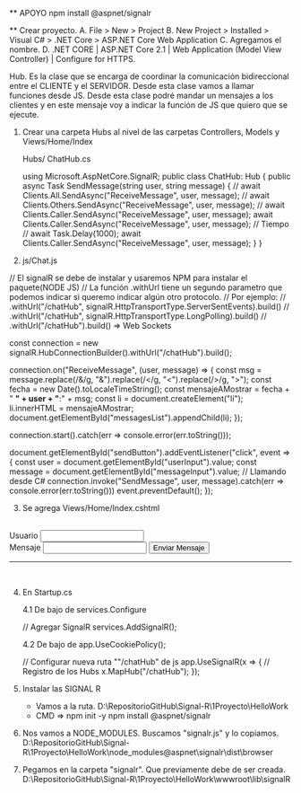 ** APOYO
npm install @aspnet/signalr



** Crear proyecto.
    A. File > New > Project
    B. New Project > Installed > Visual C# > .NET Core > ASP.NET Core Web Application
    C. Agregamos el nombre.
    D. .NET CORE | ASP.NET Core 2.1 | Web Application (Model View Controller) | Configure for HTTPS.

Hub. Es la clase que se encarga de coordinar la comunicación bidireccional entre el CLIENTE y el SERVIDOR.
     Desde esta clase vamos a llamar funciones desde JS. Desde esta clase podré mandar un mensajes a los
     clientes y en este mensaje voy a indicar la función de JS que quiero que se ejecute.

1. Crear una carpeta Hubs al nivel de las carpetas Controllers, Models y Views/Home/Index
	
	Hubs/ ChatHub.cs 
	
	using Microsoft.AspNetCore.SignalR;
	public class ChatHub: Hub
    {
        public async Task SendMessage(string user, string message)
        {
            // await Clients.All.SendAsync("ReceiveMessage", user, message);
            // await Clients.Others.SendAsync("ReceiveMessage", user, message);
            // await Clients.Caller.SendAsync("ReceiveMessage", user, message);
            await Clients.Caller.SendAsync("ReceiveMessage", user, message);
            // Tiempo
            // await Task.Delay(1000);
            await Clients.Caller.SendAsync("ReceiveMessage", user, message);
        }
    }

2. js/Chat.js
			 
// El signalR se debe de instalar y usaremos NPM para instalar el paquete(NODE JS)
// La función .withUrl tiene un segundo parametro que podemos indicar si queremo indicar algún otro protocolo. 
// Por ejemplo: 
//    .withUrl("/chatHub", signalR.HttpTransportType.ServerSentEvents).build()
//    .withUrl("/chatHub", signalR.HttpTransportType.LongPolling).build()
//    .withUrl("/chatHub").build() => Web Sockets

const connection = new signalR.HubConnectionBuilder().withUrl("/chatHub").build();

connection.on("ReceiveMessage", (user, message) => {
    const msg = message.replace(/&/g, "&amp;").replace(/</g, "&lt;").replace(/>/g, "&gt;");
    const fecha = new Date().toLocaleTimeString();
    const mensajeAMostrar = fecha + " <strong>" + user + "</strong>:" + msg;
    const li = document.createElement("li");
    li.innerHTML = mensajeAMostrar;
    document.getElementById("messagesList").appendChild(li);
});

connection.start().catch(err => console.error(err.toString()));

document.getElementById("sendButton").addEventListener("click", event => {
    const user = document.getElementById("userInput").value;
    const message = document.getElementById("messageInput").value;
    // Llamando desde C#
    connection.invoke("SendMessage", user, message).catch(err => console.error(err.toString()))
    event.preventDefault();
});

3. Se agrega Views/Home/Index.cshtml
<div class="row">
    <div class="col-6">&nbsp;</div>
    <div class="col-6">
        Usuario <input type="text" id="userInput" />
        <br />
        Mensaje <input type="text" id="messageInput" />
        <input type="button" id="sendButton" value="Enviar Mensaje" />
    </div>
</div>

<div class="row">
    <div class="col-12">
        <hr />
    </div>
</div>

<div class="row">
    <div class="col-6">&nbsp;</div>
    <div class="col-6">
        <ul id="messagesList"></ul>
    </div>
</div>

<!-- Signal R debe de estar creado antes que chat.js -->
<script src="~/lib/signalR/signalr.js"></script>
<script src="~/js/chat.js"></script>

4. En Startup.cs

	4.1 De bajo de services.Configure<CookiePolicyOptions>
	
	// Agregar SignalR
    services.AddSignalR();
	
	4.2 De bajo de app.UseCookiePolicy();
	
	// Configurar nueva ruta ""/chatHub" de js
	app.UseSignalR(x =>
	{
		// Registro de los Hubs
		x.MapHub<ChatHub>("/chatHub");
	});

5. Instalar las SIGNAL R
    - Vamos a la ruta. D:\RepositorioGitHub\Signal-R\1Proyecto\HelloWork
    - CMD => 
        npm init -y
        npm install @aspnet/signalr

6. Nos vamos a NODE_MODULES. Buscamos "signalr.js" y lo copiamos.
    D:\RepositorioGitHub\Signal-R\1Proyecto\HelloWork\node_modules\@aspnet\signalr\dist\browser

7. Pegamos en la carpeta "signalr". Que previamente debe de ser creada.
    D:\RepositorioGitHub\Signal-R\1Proyecto\HelloWork\wwwroot\lib\signalR